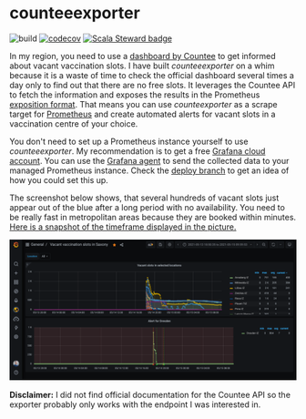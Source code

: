# counteeexporter

![build](https://img.shields.io/github/workflow/status/usommerl/counteeexporter/ci?style=for-the-badge)
[![codecov](https://img.shields.io/codecov/c/github/usommerl/counteeexporter?style=for-the-badge)](https://codecov.io/gh/usommerl/graalnative4s)
[![Scala Steward badge](https://img.shields.io/badge/Scala_Steward-helping-blue.svg?style=for-the-badge)](https://scala-steward.org)

In my region, you need to use a [dashboard by Countee][countee_dashboard] to get informed about vacant vaccination slots. I have built _counteeexporter_ on a whim because it is a waste of time to check the official dashboard several times a day only to find out that there are no free slots. It leverages the Countee API to fetch the information and exposes the results in the Prometheus [exposition format][expostion_format]. That means you can use _counteexporter_ as a scrape target for [Prometheus][prometheus] and create automated alerts for vacant slots in a vaccination centre of your choice.


You don't need to set up a Prometheus instance yourself to use _counteeexporter_. My recommendation is to get a free [Grafana cloud account][grafana_cloud]. You can use the [Grafana agent][grafana_agent] to send the collected data to your managed Prometheus instance. Check the [deploy branch][deploy_branch] to get an idea of how you could set this up.


The screenshot below shows, that several hundreds of vacant slots just appear out of the blue after a long period with no availability. You need to be really fast in metropolitan areas because they are booked within minutes. [Here is a snapshot of the timeframe displayed in the picture.][grafana_snaphshot]

![Grafana dashboard with countee data](screenshot_grafana_dashboard.png)

**Disclaimer:** I did not find official documentation for the Countee API so the exporter probably only works with the endpoint I was interested in.

[countee_dashboard]: https://www.countee.ch/app/de/counter/impfee/_iz_sachsen
[expostion_format]: https://github.com/prometheus/docs/blob/master/content/docs/instrumenting/exposition_formats.md
[prometheus]: https://prometheus.io/
[grafana_cloud]: https://grafana.com/products/cloud/
[grafana_agent]: https://github.com/grafana/agent
[deploy_branch]: https://github.com/usommerl/counteeexporter/tree/deploy
[grafana_snaphshot]: https://usommerl.grafana.net/dashboard/snapshot/utOX7mqkj4ofFQaQ369Be5SYFf3qNtrL
